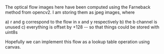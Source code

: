 
The optical flow images here have been computed using the Farneback method
from opencv2. I am storing them as jpeg images, where

a) r and g correspond to the flow in x and y respectively
b) the b channel is unused
c) everything is offset by +128 -- so that things could be stored with uint8s

Hopefully we can implement this flow as a lookup table operation using canvas.
